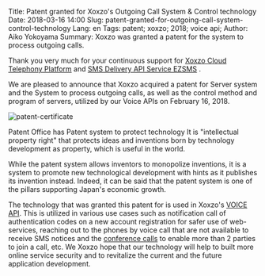 Title: Patent granted for Xoxzo's Outgoing Call System & Control technology
Date: 2018-03-16 14:00
Slug: patent-granted-for-outgoing-call-system-control-technology
Lang: en
Tags: patent; xoxzo; 2018; voice api; 
Author: Aiko Yokoyama
Summary: Xoxzo was granted a patent for the system to process outgoing calls.

Thank you very much for your continuous support for [Xoxzo Cloud Telephony Platform](https://www.xoxzo.com/en/) and 
[SMS Delivery API Service EZSMS](https://www.ezsms.biz/ja/) .

We are pleased to announce that Xoxzo acquired a patent for Server system and the System to process outgoing calls,
as well as the control method and program of servers, utilized by our Voice APIs on February 16, 2018.

![patent-certificate](/images/patent201802.jpg)

Patent Office has 
Patent system to protect technology
It is "intellectual property right" that protects ideas and inventions born by technology development as property, 
which is useful in the world.

While the patent system allows inventors to monopolize inventions, 
it is a system to promote new technological development with hints as it publishes its invention instead.
Indeed, it can be said that the patent system is one of the pillars supporting Japan's economic growth.

The technology that was granted this patent for is used in Xoxzo's [VOICE API](https://www.xoxzo.com/en/about/voice-api/).
This is utilized in various use cases such as notification call of authentication codes on a new account registration for 
safer use of web-services, reaching out to the phones by voice call that are not available to receive SMS notices 
and the [conference calls](https://www.xoxzo.com/en/about/privacy-call/) to enable more than 2 parties to join a call, etc.
We Xoxzo hope that our technology will help to built more online service security and to revitalize 
the current and the future application development.
